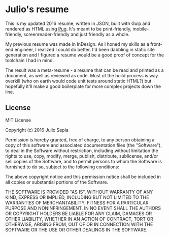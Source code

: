 # Julio's resume

This is my updated 2016 resume, written in JSON, built with Gulp and rendered as HTML using [Pug](https://pugjs.org). It's meant to be print-friendly, mobile-friendly, screenreader-friendly and just friendly as a whole.

My previous resume was made in InDesign. As I honed my skills as a front-end engineer, I realized I could do better. I'd been dabbling in static site generation and I figured a resume would be a good proof of concept for the toolchain I had in mind.

The result was a meta-resume - a resume that can be read and printed as a document, as well as reviewed as code. Most of the build process is way overkill (who on earth would code unit tests around static HTML?) but hopefully it'll make a good boilerplate for more complex projects down the line.

## License

MIT License

Copyright (c) 2016 Julio Sepia

Permission is hereby granted, free of charge, to any person obtaining a copy
of this software and associated documentation files (the "Software"), to deal
in the Software without restriction, including without limitation the rights
to use, copy, modify, merge, publish, distribute, sublicense, and/or sell
copies of the Software, and to permit persons to whom the Software is
furnished to do so, subject to the following conditions:

The above copyright notice and this permission notice shall be included in all
copies or substantial portions of the Software.

THE SOFTWARE IS PROVIDED "AS IS", WITHOUT WARRANTY OF ANY KIND, EXPRESS OR
IMPLIED, INCLUDING BUT NOT LIMITED TO THE WARRANTIES OF MERCHANTABILITY,
FITNESS FOR A PARTICULAR PURPOSE AND NONINFRINGEMENT. IN NO EVENT SHALL THE
AUTHORS OR COPYRIGHT HOLDERS BE LIABLE FOR ANY CLAIM, DAMAGES OR OTHER
LIABILITY, WHETHER IN AN ACTION OF CONTRACT, TORT OR OTHERWISE, ARISING FROM,
OUT OF OR IN CONNECTION WITH THE SOFTWARE OR THE USE OR OTHER DEALINGS IN THE
SOFTWARE.
